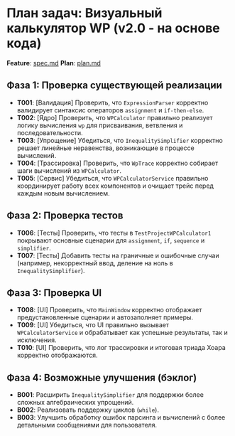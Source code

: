 # План задач: Визуальный калькулятор WP (v2.0 - на основе кода)

**Feature**: [spec.md](wp-calculator/spec.md)
**Plan**: [plan.md](wp-calculator/plan.md)

## Фаза 1: Проверка существующей реализации

- **T001**: [Валидация] Проверить, что `ExpressionParser` корректно валидирует синтаксис операторов `assignment` и `if-then-else`.
- **T002**: [Ядро] Проверить, что `WPCalculator` правильно реализует логику вычисления `wp` для присваивания, ветвления и последовательности.
- **T003**: [Упрощение] Убедиться, что `InequalitySimplifier` корректно решает линейные неравенства, возникающие в процессе вычислений.
- **T004**: [Трассировка] Проверить, что `WpTrace` корректно собирает шаги вычислений из `WPCalculator`.
- **T005**: [Сервис] Убедиться, что `WPCalculatorService` правильно координирует работу всех компонентов и очищает трейс перед каждым новым вычислением.

## Фаза 2: Проверка тестов

- **T006**: [Тесты] Проверить, что тесты в `TestProjectWPCalculator1` покрывают основные сценарии для `assignment`, `if`, `sequence` и `simplifier`.
- **T007**: [Тесты] Добавить тесты на граничные и ошибочные случаи (например, некорректный ввод, деление на ноль в `InequalitySimplifier`).

## Фаза 3: Проверка UI

- **T008**: [UI] Проверить, что `MainWindow` корректно отображает предустановленные сценарии и автозаполняет примеры.
- **T009**: [UI] Убедиться, что UI правильно вызывает `WPCalculatorService` и обрабатывает как успешные результаты, так и исключения.
- **T010**: [UI] Проверить, что лог трассировки и итоговая триада Хоара корректно отображаются.

## Фаза 4: Возможные улучшения (бэклог)

- **B001**: Расширить `InequalitySimplifier` для поддержки более сложных алгебраических упрощений.
- **B002**: Реализовать поддержку циклов (`while`).
- **B003**: Улучшить обработку ошибок парсинга и вычислений с более детальными сообщениями для пользователя.